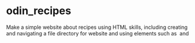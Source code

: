 # odin_recipes

Make a simple website about recipes using HTML skills, including creating and navigating a file directory for website and using elements such as <img> and <a>